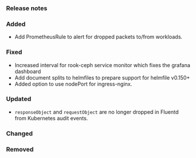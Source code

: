 ### Release notes

### Added

- Add PrometheusRule to alert for dropped packets to/from workloads.

### Fixed

- Increased interval for rook-ceph service monitor which fixes the grafana dashboard
- Add document splits to helmfiles to prepare support for helmfile v0.150+
- Added option to use nodePort for ingress-nginx.

### Updated
- `responseObject` and `requestObject` are no longer dropped in Fluentd from Kubernetes audit events.

### Changed

### Removed
